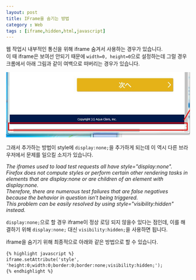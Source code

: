```yaml
---
layout: post
title: IFrame을 숨기는 방법
category : Web
tags : [iframe,hidden,html,javascript]
---
```


웹 작업시 내부적인 통신을 위해 iframe 숨겨서 사용하는 경우가 있습니다.   
이 때 iframe은 보여선 안되기 때문에 `width=0, height=0`으로 설정하는데 그럴 경우 크롬에서 아래 그림과 같이 여백으로 떠버리는 경우가 있습니다.     

![iframe이 공백으로 보이는 현상](/assets/img/web/iframe-hidden/1.png)

그래서 추가하는 방법이 style에 `display:none;`을 추가하게 되는데 이 역시 다른 브라우저에서 문제를 일으킬 소지가 있습니다.

_The iframes used to load test requests all have style="display:none".     
Firefox does not compute styles or perform certain other rendering tasks in elements that are display:none or are children of an element with display:none.      
Therefore, there are numerous test failures that are false negatives because the behavior in question isn't being triggered.     
This problem can be easily resolved by using style="visibility:hidden" instead._

`display:none;`으로 할 경우 iframe이 정상 로딩 되지 않을수 있다는 점인데, 이를 해결하기 위해 `display:none;` 대신 `visibility:hidden;`을 사용하면 됩니다.

iframe을 숨기기 위해 최종적으로 아래와 같은 방법으로 할 수 있습니다.

    {% highlight javascript %}
    iframe.setAttribute('style', 'height:0;width:0;border:0;border:none;visibility:hidden;');
    {% endhighlight %}
